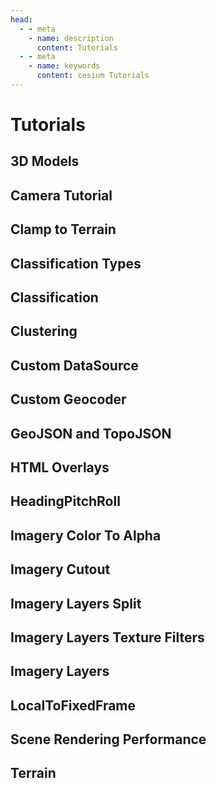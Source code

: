 ```yaml
---
head:
  - - meta
    - name: description
      content: Tutorials
  - - meta
    - name: keywords
      content: cesium Tutorials
---
```


# Tutorials

## 3D Models

<CodePen title="3D-Models" slug="dyVEgQb" :height="480" />

## Camera Tutorial

<CodePen title="Camera-Tutorial" slug="zYEVGYP" :height="480" />

## Clamp to Terrain

<CodePen title="Clamp-to-Terrain" slug="KKXjZJd" :height="480" />

## Classification Types

<CodePen title="Classification-Types" slug="XWeLEEL" :height="480" />

## Classification

<CodePen title="Classification" slug="dyZbNro" :height="480" />

## Clustering

<CodePen title="Clustering" slug="JjOPQjZ" :height="480" />

## Custom DataSource

<CodePen title="Custom-DataSource" slug="zYPYoQd" :height="480" />

## Custom Geocoder

<CodePen title="Custom-Geocoder" slug="XWzWMvb" :height="480" />

## GeoJSON and TopoJSON

<CodePen title="GeoJSON-and-TopoJSON" slug="dyZyQVa" :height="480" />

## HTML Overlays

<CodePen title="HTML-Overlays" slug="mdqydya" :height="480" />

## HeadingPitchRoll

<CodePen title="HeadingPitchRoll" slug="OJOPEPz" :height="480" />

## Imagery Color To Alpha

<CodePen title="Imagery-Color-To-Alpha" slug="yLzqqbq" :height="480" />

## Imagery Cutout

<CodePen title="Imagery-Cutout" slug="PoOqYzO" :height="480" />

## Imagery Layers Split

<CodePen title="Imagery-layers-Split" slug="xxXaXvy" :height="480" />

## Imagery Layers Texture Filters

<CodePen title="Imagery-Layers-Texture-Filters" slug="xxXaXvy" :height="480" />

## Imagery Layers

<CodePen title="Imagery-Layers" slug="bGoxZKr" :height="480" />

## LocalToFixedFrame

<CodePen title="LocalToFixedFrame" slug="JjMRevW" :height="480" />

## Scene Rendering Performance

<CodePen title="SceneRenderingPerformance" slug="rNpmyMX" :height="480" />

## Terrain
 
<CodePen title="Terrain" slug="rNpmYqo" :height="480" />

